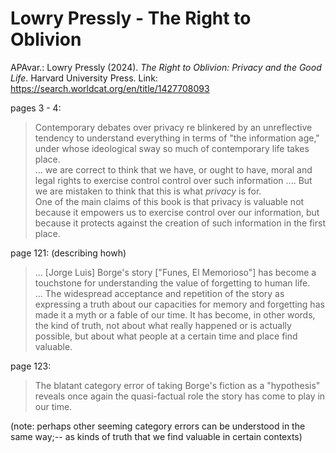 # Lowry Pressly - The Right to Oblivion

APAvar.: Lowry Pressly (2024). _The Right to Oblivion: Privacy and the Good Life_. Harvard University Press.
Link: https://search.worldcat.org/en/title/1427708093  

pages 3 - 4:  
> Contemporary debates over privacy re blinkered by an unreflective tendency to understand everything in terms of "the information age," under whose ideological sway so much of contemporary life takes place.  
> ... we are correct to think that we have, or ought to have, moral and legal rights to exercise control control over such information .... But we are mistaken to think that this is what _privacy_ is for.  
> One of the main claims of this book is that privacy is valuable not because it empowers us to exercise control over our information, but because it protects against the creation of such information in the first place.  


page 121:  (describing howh)
>  ... \[Jorge Luis\] Borge's story \["Funes, El Memorioso"\] has become a touchstone for understanding the value of forgetting to human life.  
>  ... The widespread acceptance and repetition of the story as expressing a truth about our capacities for memory and forgetting has made it a myth or a fable of our time. It has become, in other words, the kind of truth, not about what really happened or is actually possible, but about what people at a certain time and place find valuable.  

page 123:  
> The blatant category error of taking Borge's fiction as a "hypothesis" reveals once again the quasi-factual role the story has come to play in our time.  

(note: perhaps other seeming category errors can be understood in the same way;-- as kinds of truth that we find valuable in certain contexts)  



